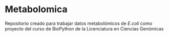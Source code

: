 # Metabolomica
Repositorio creado para trabajar datos metabolómicos de *E.coli* como proyecto del curso de BioPython de la Licenciatura en Ciencias Genómicas
